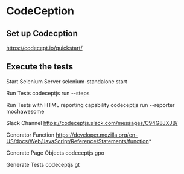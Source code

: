 # CodeCeption

## Set up Codecption
https://codecept.io/quickstart/

## Execute the tests
Start Selenium Server
selenium-standalone start

Run Tests
codeceptjs run --steps

Run Tests with HTML reporting capability
codeceptjs run --reporter mochawesome

Slack Channel
https://codeceptjs.slack.com/messages/C94G8JXJB/

Generator Function
https://developer.mozilla.org/en-US/docs/Web/JavaScript/Reference/Statements/function*

Generate Page Objects
codeceptjs gpo

Generate Tests
codeceptjs gt